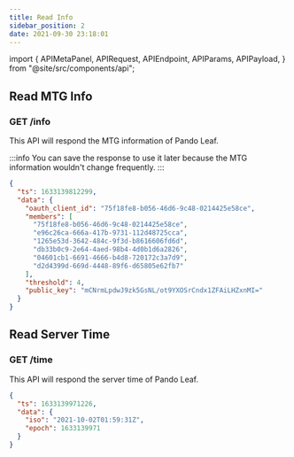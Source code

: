```yaml
---
title: Read Info
sidebar_position: 2
date: 2021-09-30 23:18:01
---
```


import {
  APIMetaPanel,
  APIRequest,
  APIEndpoint,
  APIParams,
  APIPayload,
} from "@site/src/components/api";


## Read MTG Info

### GET /info

This API will respond the MTG information of Pando Leaf.

:::info
You can save the response to use it later because the MTG information wouldn't change frequently.
:::

<APIEndpoint base="https://leaf-api.pando.im/api" url="/info" />

<APIMetaPanel />

<APIRequest
  title="Read MTG info"
  method="GET"
  isPublic
  base="https://leaf-api.pando.im/api"
  url='/info'
/>

```json title="Response"
{
  "ts": 1633139812299,
  "data": {
    "oauth_client_id": "75f18fe8-b056-46d6-9c48-0214425e58ce",
    "members": [
      "75f18fe8-b056-46d6-9c48-0214425e58ce",
      "e96c26ca-666a-417b-9731-112d48725cca",
      "1265e53d-3642-484c-9f3d-b8616606fd6d",
      "db33b0c9-2e64-4aed-98b4-4d0b1d6a2826",
      "04601cb1-6691-4666-b4d8-720172c3a7d9",
      "d2d4399d-669d-4448-89f6-d65805e62fb7"
    ],
    "threshold": 4,
    "public_key": "mCNrmLpdwJ9zk5GsNL/ot9YXOSrCndx1ZFAiLHZxnMI="
  }
}
```

## Read Server Time

### GET /time

This API will respond the server time of Pando Leaf.

<APIEndpoint base="https://leaf-api.pando.im/api" url="/time" />

<APIMetaPanel />

<APIRequest
  title="Read the server time"
  method="GET"
  isPublic
  base="https://leaf-api.pando.im/api"
  url='/time'
/>

```json title="Response"
{
  "ts": 1633139971226,
  "data": {
    "iso": "2021-10-02T01:59:31Z",
    "epoch": 1633139971
  }
}
```